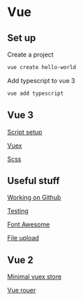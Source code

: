 # Vue

## Set up
Create a project
```sh
vue create hello-world
```

Add typescript to vue 3
```sh
vue add typescript
```

## Vue 3
[Script setup](script-setup.md)

[Vuex](vue3-vuex.md)

[Scss](scss.md)

## Useful stuff
[Working on Github](github.md)

[Testing](testing.md)

[Font Awesome](fontawesome.md)

[File upload](fileupload.md)

## Vue 2
[Minimal vuex store](minimal-vuex.md)

[Vue rouer](vue2-router.md)
